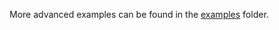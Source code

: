 More advanced examples can be found in the [examples](https://github.com/iotaledger/wallet.rs/tree/develop/bindings/java/iota-wallet-java/examples/ExampleProject/src/) folder.